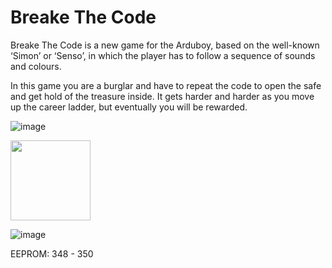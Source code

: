 # Breake The Code
Breake The Code is a new game for the Arduboy, based on the well-known ‘Simon’ or ‘Senso’, in which the player has to follow a sequence of sounds and colours.

In this game you are a burglar and have to repeat the code to open the safe and get hold of the treasure inside.
It gets harder and harder as you move up the career ladder, but eventually you will be rewarded.

![image](https://github.com/tscha70/BrakeTheCode/assets/16398620/1462f433-5bfb-4412-be22-9b9b6dbd8709)

<img src="https://github.com/tscha70/BreakeTheCode/assets/16398620/4c0b4aa0-eed6-4b11-91bf-1770775b5b81" width=128>

![image](https://github.com/tscha70/BreakeTheCode/assets/16398620/02e1e2a2-cd26-418f-9394-35baf15d146c)


EEPROM: 348 - 350

